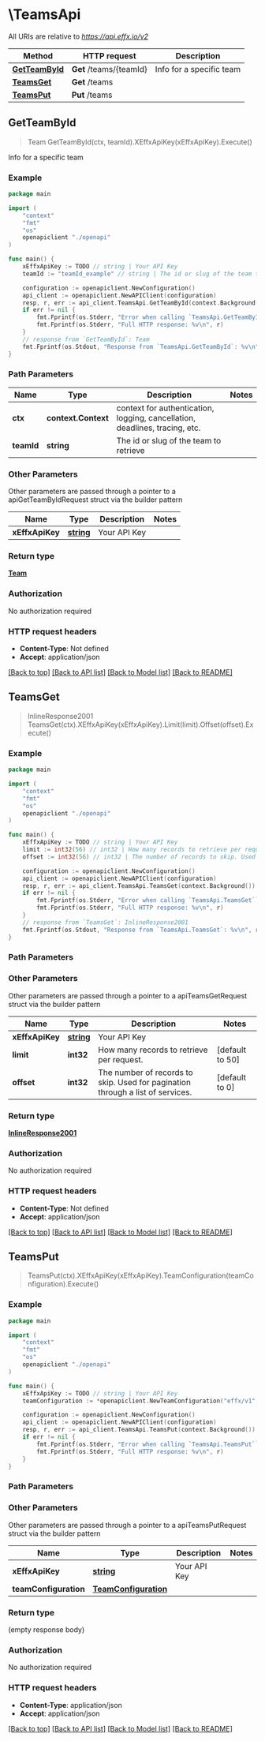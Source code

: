 # \TeamsApi

All URIs are relative to *https://api.effx.io/v2*

Method | HTTP request | Description
------------- | ------------- | -------------
[**GetTeamById**](TeamsApi.md#GetTeamById) | **Get** /teams/{teamId} | Info for a specific team
[**TeamsGet**](TeamsApi.md#TeamsGet) | **Get** /teams | 
[**TeamsPut**](TeamsApi.md#TeamsPut) | **Put** /teams | 



## GetTeamById

> Team GetTeamById(ctx, teamId).XEffxApiKey(xEffxApiKey).Execute()

Info for a specific team

### Example

```go
package main

import (
    "context"
    "fmt"
    "os"
    openapiclient "./openapi"
)

func main() {
    xEffxApiKey := TODO // string | Your API Key
    teamId := "teamId_example" // string | The id or slug of the team to retrieve

    configuration := openapiclient.NewConfiguration()
    api_client := openapiclient.NewAPIClient(configuration)
    resp, r, err := api_client.TeamsApi.GetTeamById(context.Background(), teamId).XEffxApiKey(xEffxApiKey).Execute()
    if err != nil {
        fmt.Fprintf(os.Stderr, "Error when calling `TeamsApi.GetTeamById``: %v\n", err)
        fmt.Fprintf(os.Stderr, "Full HTTP response: %v\n", r)
    }
    // response from `GetTeamById`: Team
    fmt.Fprintf(os.Stdout, "Response from `TeamsApi.GetTeamById`: %v\n", resp)
}
```

### Path Parameters


Name | Type | Description  | Notes
------------- | ------------- | ------------- | -------------
**ctx** | **context.Context** | context for authentication, logging, cancellation, deadlines, tracing, etc.
**teamId** | **string** | The id or slug of the team to retrieve | 

### Other Parameters

Other parameters are passed through a pointer to a apiGetTeamByIdRequest struct via the builder pattern


Name | Type | Description  | Notes
------------- | ------------- | ------------- | -------------
 **xEffxApiKey** | [**string**](string.md) | Your API Key | 


### Return type

[**Team**](Team.md)

### Authorization

No authorization required

### HTTP request headers

- **Content-Type**: Not defined
- **Accept**: application/json

[[Back to top]](#) [[Back to API list]](../README.md#documentation-for-api-endpoints)
[[Back to Model list]](../README.md#documentation-for-models)
[[Back to README]](../README.md)


## TeamsGet

> InlineResponse2001 TeamsGet(ctx).XEffxApiKey(xEffxApiKey).Limit(limit).Offset(offset).Execute()





### Example

```go
package main

import (
    "context"
    "fmt"
    "os"
    openapiclient "./openapi"
)

func main() {
    xEffxApiKey := TODO // string | Your API Key
    limit := int32(56) // int32 | How many records to retrieve per request. (optional) (default to 50)
    offset := int32(56) // int32 | The number of records to skip. Used for pagination through a list of services. (optional) (default to 0)

    configuration := openapiclient.NewConfiguration()
    api_client := openapiclient.NewAPIClient(configuration)
    resp, r, err := api_client.TeamsApi.TeamsGet(context.Background()).XEffxApiKey(xEffxApiKey).Limit(limit).Offset(offset).Execute()
    if err != nil {
        fmt.Fprintf(os.Stderr, "Error when calling `TeamsApi.TeamsGet``: %v\n", err)
        fmt.Fprintf(os.Stderr, "Full HTTP response: %v\n", r)
    }
    // response from `TeamsGet`: InlineResponse2001
    fmt.Fprintf(os.Stdout, "Response from `TeamsApi.TeamsGet`: %v\n", resp)
}
```

### Path Parameters



### Other Parameters

Other parameters are passed through a pointer to a apiTeamsGetRequest struct via the builder pattern


Name | Type | Description  | Notes
------------- | ------------- | ------------- | -------------
 **xEffxApiKey** | [**string**](string.md) | Your API Key | 
 **limit** | **int32** | How many records to retrieve per request. | [default to 50]
 **offset** | **int32** | The number of records to skip. Used for pagination through a list of services. | [default to 0]

### Return type

[**InlineResponse2001**](InlineResponse2001.md)

### Authorization

No authorization required

### HTTP request headers

- **Content-Type**: Not defined
- **Accept**: application/json

[[Back to top]](#) [[Back to API list]](../README.md#documentation-for-api-endpoints)
[[Back to Model list]](../README.md#documentation-for-models)
[[Back to README]](../README.md)


## TeamsPut

> TeamsPut(ctx).XEffxApiKey(xEffxApiKey).TeamConfiguration(teamConfiguration).Execute()





### Example

```go
package main

import (
    "context"
    "fmt"
    "os"
    openapiclient "./openapi"
)

func main() {
    xEffxApiKey := TODO // string | Your API Key
    teamConfiguration := *openapiclient.NewTeamConfiguration("effx/v1", "Team", *openapiclient.NewTeamConfigurationSpec("authentication team", *openapiclient.NewContactInformation())) // TeamConfiguration | 

    configuration := openapiclient.NewConfiguration()
    api_client := openapiclient.NewAPIClient(configuration)
    resp, r, err := api_client.TeamsApi.TeamsPut(context.Background()).XEffxApiKey(xEffxApiKey).TeamConfiguration(teamConfiguration).Execute()
    if err != nil {
        fmt.Fprintf(os.Stderr, "Error when calling `TeamsApi.TeamsPut``: %v\n", err)
        fmt.Fprintf(os.Stderr, "Full HTTP response: %v\n", r)
    }
}
```

### Path Parameters



### Other Parameters

Other parameters are passed through a pointer to a apiTeamsPutRequest struct via the builder pattern


Name | Type | Description  | Notes
------------- | ------------- | ------------- | -------------
 **xEffxApiKey** | [**string**](string.md) | Your API Key | 
 **teamConfiguration** | [**TeamConfiguration**](TeamConfiguration.md) |  | 

### Return type

 (empty response body)

### Authorization

No authorization required

### HTTP request headers

- **Content-Type**: application/json
- **Accept**: application/json

[[Back to top]](#) [[Back to API list]](../README.md#documentation-for-api-endpoints)
[[Back to Model list]](../README.md#documentation-for-models)
[[Back to README]](../README.md)

